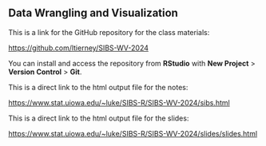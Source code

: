 ## Data Wrangling and Visualization

This is a link for the GitHub repository for the class materials:

<https://github.com/ltierney/SIBS-WV-2024>

You can install and access the repository from **RStudio**
with **New Project** > **Version Control** > **Git**.

This is a direct link to the html output file for the notes:

<https://www.stat.uiowa.edu/~luke/SIBS-R/SIBS-WV-2024/sibs.html>

This is a direct link to the html output file for the slides:

<https://www.stat.uiowa.edu/~luke/SIBS-R/SIBS-WV-2024/slides/slides.html>
